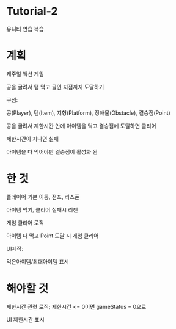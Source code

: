 # Tutorial-2
유니티 연습 복습

# 계획
캐주얼 액션 게임

공을 굴려서 탬 먹고 골인 지점까지 도달하기

구성:

공(Player), 템(Item), 지형(Platform), 장애물(Obstacle), 결승점(Point)

공을 굴려서
제한시간 안에
아이템을 먹고
결승점에 도달하면
클리어

제한시간이 지나면 실패

아이템을 다 먹어야만 결승점이 활성화 됨

# 한 것
플레이어 기본 이동, 점프, 리스폰

아이템 먹기, 클리어 실패시 리젠

게임 클리어 로직

아이템 다 먹고 Point 도달 시 게임 클리어

UI제작:

먹은아이템/최대아이템 표시

# 해야할 것
제한시간 관련 로직; 제한시간 <= 0이면 gameStatus = 0으로

UI 제한시간 표시


